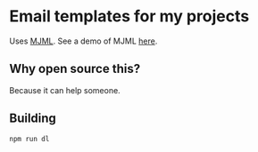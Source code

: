 # Email templates for my projects

Uses [MJML](https://mjml.io/documentation/). See a demo of MJML [here](https://mjml.io/try-it-live/).


## Why open source this?

Because it can help someone.


## Building

```sh
npm run dl
```
